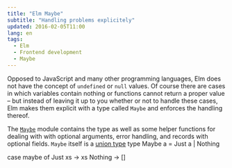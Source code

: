 ```yaml
---
title: "Elm Maybe"
subtitle: "Handling problems explicitely"
updated: 2016-02-05T11:00
lang: en
tags:
  - Elm
  - Frontend development
  - Maybe
---
```


Opposed to JavaScript and many other programming languages, Elm does not have the concept of `undefined` or `null` values. Of course there are cases in which variables contain nothing or functions cannot return a proper value – but instead of leaving it up to you whether or not to handle these cases, Elm makes them explicit with a type called `Maybe` and enforces the handling thereof.

<!-- more -->

The [`Maybe`](http://package.elm-lang.org/packages/elm-lang/core/3.0.0/Maybe) module contains the type as well as some helper functions for dealing with with optional arguments, error handling, and records with optional fields. `Maybe` itself is a [union type](/articles/elm-data-structures-uniton-type.html) type Maybe a
    = Just a
    | Nothing

case maybe of
  Just xs -> xs
  Nothing -> []
